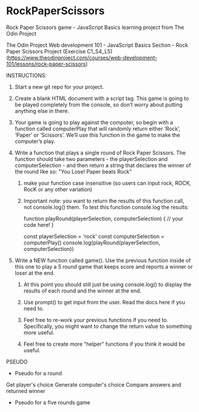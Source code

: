 # RockPaperScissors
Rock Paper Scissors game - JavaScript Basics learning project from The Odin Project

The Odin Project 
Web development 101 - JavaScript Basics Section - Rock Paper Scissors Project (Exercise C1_S4_L5)
(https://www.theodinproject.com/courses/web-development-101/lessons/rock-paper-scissors)


INSTRUCTIONS:

1. Start a new git repo for your project.

2. Create a blank HTML document with a script tag. This game is going to be played completely from the console, so don’t worry about putting anything else in there.

3. Your game is going to play against the computer, so begin with a function called computerPlay that will randomly return either ‘Rock’, ‘Paper’ or ‘Scissors’. We’ll use this function in the game to make the computer’s play.

4. Write a function that plays a single round of Rock Paper Scissors. The function should take two parameters - the playerSelection and computerSelection - and then return a string that declares the winner of the round like so: "You Lose! Paper beats Rock"

   1. make your function case insensitive (so users can input rock, ROCK, RocK or any other variation)

    2. Important note: you want to return the results of this function call, not console.log() them. To test this function console.log the results:

        function playRound(playerSelection, computerSelection) {
	        // your code here!
        }

        const playerSelection = 'rock'
        const computerSelection = computerPlay()
        console.log(playRound(playerSelection, computerSelection))
​
5. Write a NEW function called game(). Use the previous function inside of this one to play a 5 round game that keeps score and reports a winner or loser at the end.

    1. At this point you should still just be using console.log() to display the results of each round and the winner at the end.

    2. Use prompt() to get input from the user. Read the docs here if you need to.

    3. Feel free to re-work your previous functions if you need to. Specifically, you might want to change the return value to something more useful.

    4. Feel free to create more “helper” functions if you think it would be useful.

PSEUDO
- Pseudo for a round

Get player's choice
Generate computer's choice
Compare answers and returned winner


 - Pseudo for a five rounds game
